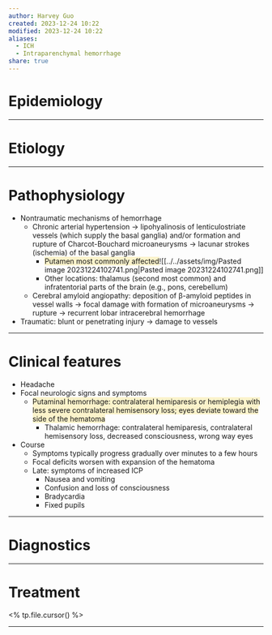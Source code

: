```yaml
---
author: Harvey Guo
created: 2023-12-24 10:22
modified: 2023-12-24 10:22
aliases:
  - ICH
  - Intraparenchymal hemorrhage
share: true
---
```


# Epidemiology


---
# Etiology


---
# Pathophysiology
- Nontraumatic mechanisms of hemorrhage
	- Chronic arterial hypertension → lipohyalinosis of lenticulostriate vessels (which supply the basal ganglia) and/or formation and rupture of Charcot-Bouchard microaneurysms → lacunar strokes (ischemia) of the basal ganglia
		- <span style="background:rgba(240, 200, 0, 0.2)">Putamen most commonly affected</span>![[../../assets/img/Pasted image 20231224102741.png|Pasted image 20231224102741.png]]
		- Other locations: thalamus (second most common) and infratentorial parts of the brain (e.g., pons, cerebellum)
	- Cerebral amyloid angiopathy: deposition of β-amyloid peptides in vessel walls → focal damage with formation of microaneurysms → rupture → recurrent lobar intracerebral hemorrhage
- Traumatic: blunt or penetrating injury → damage to vessels

---
# Clinical features
- Headache
- Focal neurologic signs and symptoms
	- <span style="background:rgba(240, 200, 0, 0.2)">Putaminal hemorrhage: contralateral hemiparesis or hemiplegia with less severe contralateral hemisensory loss; eyes deviate toward the side of the hematoma </span>
		- Thalamic hemorrhage: contralateral hemiparesis, contralateral hemisensory loss, decreased consciousness, wrong way eyes
- Course
	- Symptoms typically progress gradually over minutes to a few hours
	- Focal deficits worsen with expansion of the hematoma
	- Late: symptoms of increased ICP
		- Nausea and vomiting
		- Confusion and loss of consciousness
		- Bradycardia
		- Fixed pupils

---
# Diagnostics


---
# Treatment
<% tp.file.cursor() %>

---
